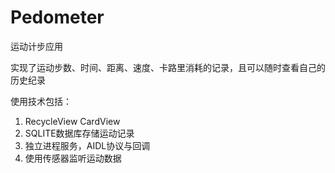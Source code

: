 # Pedometer

运动计步应用

实现了运动步数、时间、距离、速度、卡路里消耗的记录，且可以随时查看自己的历史纪录

使用技术包括：

1. RecycleView CardView
2. SQLITE数据库存储运动记录
3. 独立进程服务，AIDL协议与回调
4. 使用传感器监听运动数据
